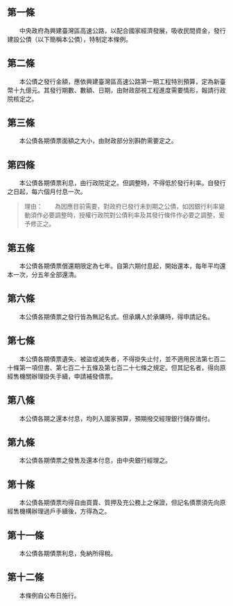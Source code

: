 第一條 
-------
　　中央政府為興建臺灣區高速公路，以配合國家經濟發展，吸收民間資金，發行建設公債（以下簡稱本公債），特制定本條例。  


第二條 
-------
　　本公債之發行金額，應依興建臺灣區高速公路第一期工程特別預算，定為新臺幣十九億元。其發行期數、數額、日期，由財政部視工程進度需要情形，報請行政院核定之。  


第三條 
-------
　　本公債各期債票面額之大小，由財政部分別斟酌需要定之。  


第四條 
-------
　　本公債各期債票利息，由行政院定之。但調整時，不得低於發行利率。自發行之日起，每六個月付息一次。  
> 理由：　　為因應目前需要，對政府已發行未到期之公債，如因銀行利率變動須作必要調整時，授權行政院對公債利率及其發行條件作必要之調整，爰予修正之。



第五條 
-------
　　本公債各期債票償還期限定為七年。自第六期付息起，開始還本，每年平均還本一次，分五年全部還清。  


第六條 
-------
　　本公債各期債票之發行皆為無記名式。但承購人於承購時，得申請記名。  


第七條 
-------
　　本公債各期債票遺失、被盜或滅失者，不得掛失止付，並不適用民法第七百二十條第一項但書、第七百二十五條及第七百二十七條之規定。但其記名者，得向原經售機關辦理掛失手續，申請補發債票。  


第八條 
-------
　　本公債各期之還本付息，均列入國家預算，預期撥交經理銀行儲存備付。  


第九條 
-------
　　本公債各期債票之發售及還本付息，由中央銀行經理之。  


第十條 
-------
　　本公債各期債票均得自由買賣、質押及充公務上之保證，但記名債票須先向原經售機構辦理過戶手續後，方得為之。  


第十一條 
---------
　　本公債各期債票利息，免納所得稅。  


第十二條 
---------
　　本條例自公布日施行。